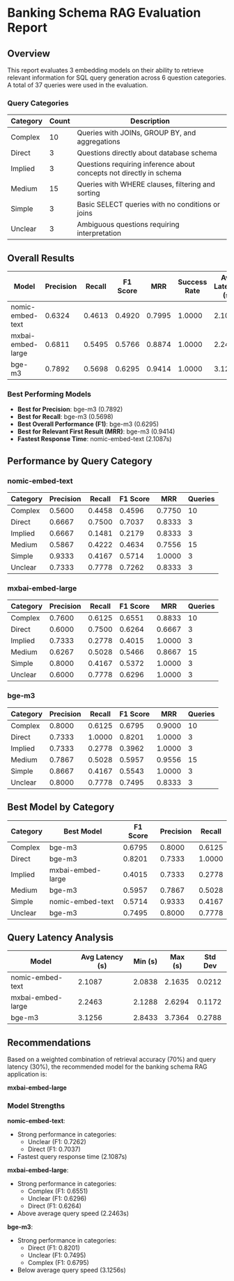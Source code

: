 # Banking Schema RAG Evaluation Report

## Overview

This report evaluates 3 embedding models on their ability to retrieve relevant information for SQL query generation across 6 question categories. A total of 37 queries were used in the evaluation.

### Query Categories

| Category | Count | Description |
|----------|-------|-------------|
| Complex | 10 | Queries with JOINs, GROUP BY, and aggregations |
| Direct | 3 | Questions directly about database schema |
| Implied | 3 | Questions requiring inference about concepts not directly in schema |
| Medium | 15 | Queries with WHERE clauses, filtering and sorting |
| Simple | 3 | Basic SELECT queries with no conditions or joins |
| Unclear | 3 | Ambiguous questions requiring interpretation |

## Overall Results

| Model | Precision | Recall | F1 Score | MRR | Success Rate | Avg Latency (s) |
|-------|-----------|--------|----------|-----|--------------|----------------|
| nomic-embed-text | 0.6324 | 0.4613 | 0.4920 | 0.7995 | 1.0000 | 2.1087 |
| mxbai-embed-large | 0.6811 | 0.5495 | 0.5766 | 0.8874 | 1.0000 | 2.2463 |
| bge-m3 | 0.7892 | 0.5698 | 0.6295 | 0.9414 | 1.0000 | 3.1256 |

### Best Performing Models

- **Best for Precision**: bge-m3 (0.7892)
- **Best for Recall**: bge-m3 (0.5698)
- **Best Overall Performance (F1)**: bge-m3 (0.6295)
- **Best for Relevant First Result (MRR)**: bge-m3 (0.9414)
- **Fastest Response Time**: nomic-embed-text (2.1087s)


## Performance by Query Category

### nomic-embed-text

| Category | Precision | Recall | F1 Score | MRR | Queries |
|----------|-----------|--------|----------|-----|--------|
| Complex | 0.5600 | 0.4458 | 0.4596 | 0.7750 | 10 |
| Direct | 0.6667 | 0.7500 | 0.7037 | 0.8333 | 3 |
| Implied | 0.6667 | 0.1481 | 0.2179 | 0.8333 | 3 |
| Medium | 0.5867 | 0.4222 | 0.4634 | 0.7556 | 15 |
| Simple | 0.9333 | 0.4167 | 0.5714 | 1.0000 | 3 |
| Unclear | 0.7333 | 0.7778 | 0.7262 | 0.8333 | 3 |

### mxbai-embed-large

| Category | Precision | Recall | F1 Score | MRR | Queries |
|----------|-----------|--------|----------|-----|--------|
| Complex | 0.7600 | 0.6125 | 0.6551 | 0.8833 | 10 |
| Direct | 0.6000 | 0.7500 | 0.6264 | 0.6667 | 3 |
| Implied | 0.7333 | 0.2778 | 0.4015 | 1.0000 | 3 |
| Medium | 0.6267 | 0.5028 | 0.5466 | 0.8667 | 15 |
| Simple | 0.8000 | 0.4167 | 0.5372 | 1.0000 | 3 |
| Unclear | 0.6000 | 0.7778 | 0.6296 | 1.0000 | 3 |

### bge-m3

| Category | Precision | Recall | F1 Score | MRR | Queries |
|----------|-----------|--------|----------|-----|--------|
| Complex | 0.8000 | 0.6125 | 0.6795 | 0.9000 | 10 |
| Direct | 0.7333 | 1.0000 | 0.8201 | 1.0000 | 3 |
| Implied | 0.7333 | 0.2778 | 0.3962 | 1.0000 | 3 |
| Medium | 0.7867 | 0.5028 | 0.5957 | 0.9556 | 15 |
| Simple | 0.8667 | 0.4167 | 0.5543 | 1.0000 | 3 |
| Unclear | 0.8000 | 0.7778 | 0.7495 | 0.8333 | 3 |


## Best Model by Category

| Category | Best Model | F1 Score | Precision | Recall |
|----------|------------|----------|-----------|--------|
| Complex | bge-m3 | 0.6795 | 0.8000 | 0.6125 |
| Direct | bge-m3 | 0.8201 | 0.7333 | 1.0000 |
| Implied | mxbai-embed-large | 0.4015 | 0.7333 | 0.2778 |
| Medium | bge-m3 | 0.5957 | 0.7867 | 0.5028 |
| Simple | nomic-embed-text | 0.5714 | 0.9333 | 0.4167 |
| Unclear | bge-m3 | 0.7495 | 0.8000 | 0.7778 |

## Query Latency Analysis

| Model | Avg Latency (s) | Min (s) | Max (s) | Std Dev |
|-------|-----------------|---------|---------|--------|
| nomic-embed-text | 2.1087 | 2.0838 | 2.1635 | 0.0212 |
| mxbai-embed-large | 2.2463 | 2.1288 | 2.6294 | 0.1172 |
| bge-m3 | 3.1256 | 2.8433 | 3.7364 | 0.2788 |

## Recommendations

Based on a weighted combination of retrieval accuracy (70%) and query latency (30%), the recommended model for the banking schema RAG application is:

**mxbai-embed-large**

### Model Strengths

**nomic-embed-text**:
- Strong performance in categories:
  - Unclear (F1: 0.7262)
  - Direct (F1: 0.7037)
- Fastest query response time (2.1087s)

**mxbai-embed-large**:
- Strong performance in categories:
  - Complex (F1: 0.6551)
  - Unclear (F1: 0.6296)
  - Direct (F1: 0.6264)
- Above average query speed (2.2463s)

**bge-m3**:
- Strong performance in categories:
  - Direct (F1: 0.8201)
  - Unclear (F1: 0.7495)
  - Complex (F1: 0.6795)
- Below average query speed (3.1256s)


